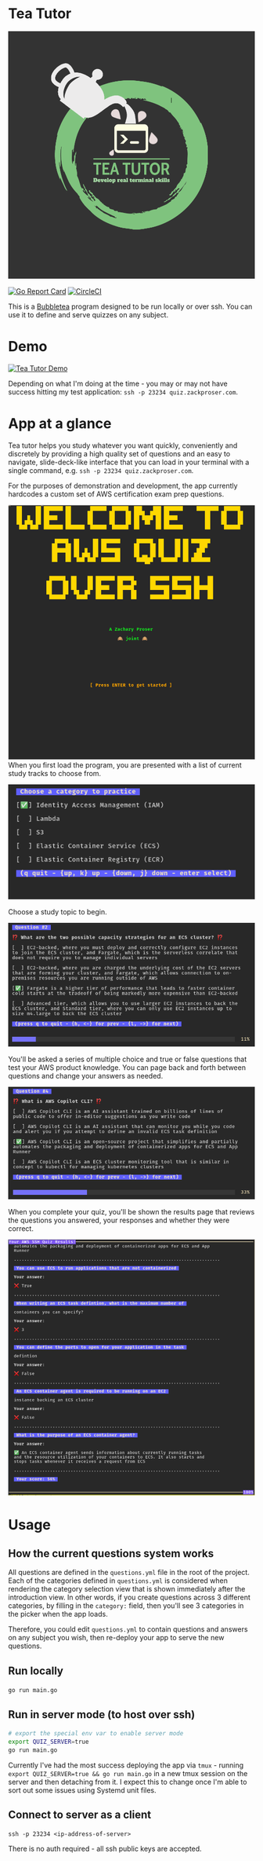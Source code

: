 # Tea Tutor 

![Tea Tutor SSH Quiz application](./docs/logo.png)

[![Go Report Card](https://goreportcard.com/badge/github.com/zackproser/teatutor)](https://goreportcard.com/report/github.com/zackproser/teatutor)
[![CircleCI](https://circleci.com/gh/zackproser/teatutor.svg?style=shield)](https://circleci.com/gh/zackproser/teatutor)

This is a [Bubbletea](https://github.com/charmbracelet/bubbletea) program designed to be run locally or over ssh. You can use it to define and serve quizzes on any subject. 


# Demo

[![Tea Tutor Demo](http://img.youtube.com/vi/Dk2neG9vp84/0.jpg)](http://www.youtube.com/watch?v=Dk2neG9vp84 "Tea Tutor Demo")

Depending on what I'm doing at the time - you may or may not have success hitting my test application: 
`ssh -p 23234 quiz.zackproser.com`. 


# App at a glance

Tea tutor helps you study whatever you want quickly, conveniently and discretely by providing a high quality set of questions and an easy to navigate, slide-deck-like interface that you can load in your terminal with a single command, e.g. `ssh -p 23234 quiz.zackproser.com`.

For the purposes of demonstration and development, the app currently hardcodes a custom set of AWS certification exam prep questions. 


![Bubbletea Quiz Over SSH](./docs/intro.png)
When you first load the program, you are presented with a list of current study tracks to choose from. 

![Choose a study category](./docs/categories.png)

Choose a study topic to begin.

![Bubbletea quiz slide deck](./docs/quiz1_000.png)

You'll be asked a series of multiple choice and true or false questions that test your AWS product knowledge. You can page back and forth between questions and change your answers as needed. 

![Bubbletea quiz advancing](./docs/quiz2_000.png)

When you complete your quiz, you'll be shown the results page that reviews the questions you answered, your responses and whether they were correct. 

![Results report](./docs/quiz-results2.png)


# Usage 

## How the current questions system works

All questions are defined in the `questions.yml` file in the root of the project. Each of the categories defined in `questions.yml` is considered when rendering the category selection view that is shown immediately after the introduction view. In other words, if you create questions across 3 different categories, by filling in the `category:` field, then you'll see 3 categories in the picker when the app loads. 

Therefore, you could edit `questions.yml` to contain questions and answers on any subject you wish, then re-deploy your app to serve the new questions.

## Run locally 

`go run main.go` 

## Run in server mode (to host over ssh)
```bash 
# export the special env var to enable server mode 
export QUIZ_SERVER=true 
go run main.go
```

Currently I've had the most success deploying the app via `tmux` - running `export QUIZ_SERVER=true && go run main.go` in a new tmux session on the server and then detaching from it. 
I expect this to change once I'm able to sort out some issues using Systemd unit files. 

## Connect to server as a client 

`ssh -p 23234 <ip-address-of-server>`

There is no auth required - all ssh public keys are accepted. 
